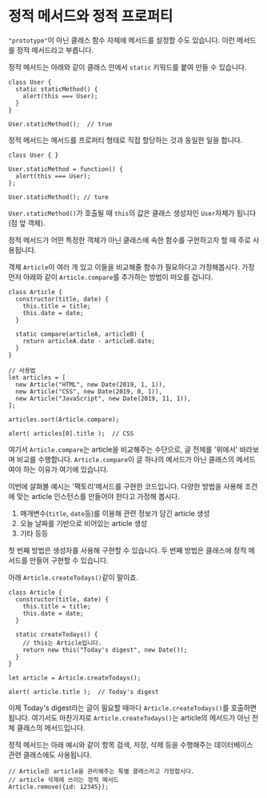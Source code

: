 # 정적 메서드와 정적 프로퍼티

`"prototype"`이 아닌 클래스 함수 자체에 메서드를 설정할 수도 있습니다. 이런 메서드를 정적 메서드라고 부릅니다.   
   
정적 메서드는 아래와 같이 클래스 안에서 `static` 키워드를 붙여 만들 수 있습니다.

```
class User {
  static staticMethod() {
    alert(this === User);
  }
}

User.staticMethod();  // true
```
정적 메서드는 메서드를 프로퍼티 형태로 직접 할당하는 것과 동일한 일을 합니다.
```
class User { }

User.staticMethod = function() {
  alert(this === User);
};

User.staticMethod(); // ture
```
`User.staticMethod()`가 호출될 때 `this`의 값은 클래스 생성자인 `User`자체가 됩니다(점 앞 객체).   
   
정적 메서드가 어떤 특정한 객체가 아닌 클래스에 속한 함수를 구현하고자 할 때 주로 사용됩니다.   
   
객체 `Article`이 여러 개 있고 이들을 비교해줄 함수가 필요하다고 가정해봅시다. 가장 먼저 아래와 같이 `Article.compare`를 추가하는 방법이 떠오를 겁니다.

```
class Article {
  constructor(title, date) {
    this.title = title;
    this.date = date;
  }

  static compare(articleA, articleB) {
    return articleA.date - articleB.date;
  }
}

// 사용법
let articles = [
  new Article("HTML", new Date(2019, 1, 1)),
  new Article("CSS", new Date(2019, 0, 1)),
  new Article("JavaScript", new Date(2019, 11, 1)),
];

articles.sort(Article.compare);

alert( articles[0].title );  // CSS
```
여기서 `Article.compare`는 article을 비교해주는 수단으로, 글 전체를 '위에서' 바라보며 비교를 수행합니다. `Article.compare`이 글 하나의 메서드가 아닌 클래스의 메서드여야 하는 이유가 여기에 있습니다.   
   
이번에 살펴볼 예시는 '팩토리'메서드를 구현한 코드입니다. 다양한 방법을 사용해 조건에 맞는 article 인스턴스를 만들어야 한다고 가정해 봅시다.   
   
1. 매개변수(`title`, `date`등)를 이용해 관련 정보가 담긴 article 생성
2. 오늘 날짜를 기반으로 비어있는 article 생성
3. 기타 등등

첫 번째 방법은 생성자를 사용해 구현할 수 있습니다. 두 번째 방법은 클래스에 정적 메서드를 만들어 구현할 수 있습니다.   
   
아래 `Article.createTodays()`같이 말이죠.
```
class Article {
  constructor(title, date) {
    this.title = title;
    this.date = date;
  }

  static createTodays() {
    // this는 Article입니다.
    return new this("Today's digest", new Date());
  }
}

let article = Article.createTodays();

alert( article.title );  // Today's digest
```
이제 Today's digest라는 글이 필요할 때마다 `Article.createTodays()`를 호출하면 됩니다. 여기서도 마찬가지로 `Article.createTodays()`는 article의 메서드가 아닌 전체 클래스의 메서드입니다.   
   
정적 메서드는 아래 예시와 같이 항목 검색, 저장, 삭제 등을 수행해주는 데이터베이스 관련 클래스에도 사용됩니다.

```
// Article은 article을 관리해주는 특별 클래스라고 가정합시다.
// article 삭제에 쓰이는 정적 메서드
Article.remove({id: 12345});
```
